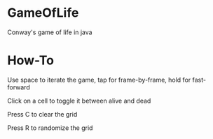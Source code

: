 # GameOfLife
Conway's game of life in java

# How-To
Use space to iterate the game, tap for frame-by-frame, hold for fast-forward

Click on a cell to toggle it between alive and dead

Press C to clear the grid

Press R to randomize the grid


